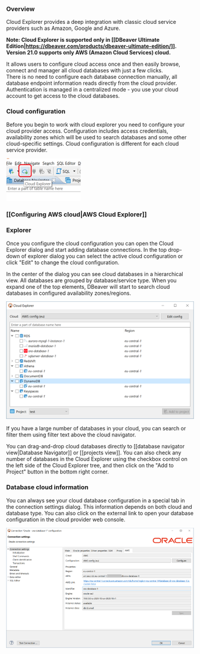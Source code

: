 ### Overview 

Cloud Explorer provides a deep integration with classic cloud service providers such as Amazon, Google and Azure.  

__Note: Cloud Explorer is supported only in [[DBeaver Ultimate Edition|https://dbeaver.com/products/dbeaver-ultimate-edition/]].__
__Version 21.0 supports only AWS (Amazon Cloud Services) cloud.__

It allows users to configure cloud access once and then easily browse, connect and manager all cloud databases with just a few clicks.  
There is no need to configure each database connection manually, all database endpoint information reads directly from the cloud provider.
Authentication is managed in a centralized mode - you use your cloud account to get access to the cloud databases.  

### Cloud configuration

Before you begin to work with cloud explorer you need to configure your cloud provider access.
Configuration includes access credentials, availability zones which will be used to search databases and some other cloud-specific settings.
Cloud configuration is different for each cloud service provider.

![](images/ug/cloud-explorer/main-toolbar.png)

### [[Configuring AWS cloud|AWS Cloud Explorer]]


### Explorer

Once you configure the cloud configuration you can open the Cloud Explorer dialog and start adding database connections.
In the top drop-down of explorer dialog you can select the active cloud configuration or click "Edit" to change the cloud configuration.

In the center of the dialog you can see cloud databases in a hierarchical view. All databases are grouped by database/service type.
When you expand one of the top elements, DBeaver will start to search cloud databases in configured availability zones/regions.

![](images/ug/cloud-explorer/aws-cloud-databases.png)

If you have a large number of databases in your cloud, you can search or filter them using filter text above the cloud navigator.

You can drag-and-drop cloud databases directly to [[database navigator view|Database Navigator]] or [[projects view]].
You can also check any number of databases in the Cloud Explorer using the checkbox control on the left side of the Cloud Explorer tree, and then click on the "Add to Project" button in the bottom right corner.


### Database cloud information

You can always see your cloud database configuration in a special tab in the connection settings dialog.
This information depends on both cloud and database type.
You can also click on the external link to open your database configuration in the cloud provider web console.

![](images/ug/cloud-explorer/cloud-database-info-tab.png)
